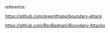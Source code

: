 reference:

https://github.com/greentfrapp/boundary-attack

https://github.com/BenBadnani/Boundary-Attacks
